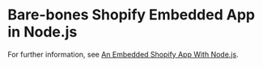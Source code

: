 Bare-bones Shopify Embedded App in Node.js
==========================================

For further information, see [An Embedded Shopify App With Node.js](http://blog.codezuki.com/blog/2014/02/10/shopify-nodejs/).